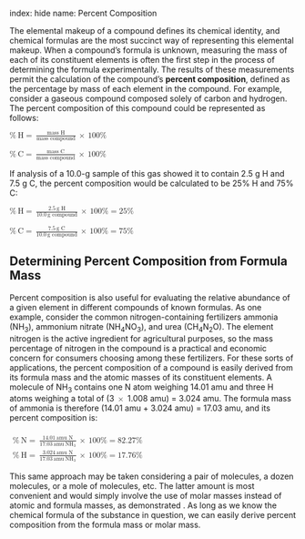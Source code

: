 index: hide
name: Percent Composition

The elemental makeup of a compound defines its chemical identity, and chemical formulas are the most succinct way of representing this elemental makeup. When a compound’s formula is unknown, measuring the mass of each of its constituent elements is often the first step in the process of determining the formula experimentally. The results of these measurements permit the calculation of the compound’s  **percent composition**, defined as the percentage by mass of each element in the compound. For example, consider a gaseous compound composed solely of carbon and hydrogen. The percent composition of this compound could be represented as follows:

<math xmlns:q="http://cnx.rice.edu/qml/1.0" xmlns:m="http://www.w3.org/1998/Math/MathML" xmlns:bib="http://bibtexml.sf.net/" xmlns:md="http://cnx.rice.edu/mdml" xmlns="http://cnx.rice.edu/cnxml"><mrow><mi>%</mi><mspace width="0.2em"/><mtext>H</mtext><mo>=</mo><mspace width="0.2em"/><mfrac><mrow><mtext>mass H</mtext></mrow><mrow><mtext>mass compound</mtext></mrow></mfrac><mspace width="0.2em"/><mo>×</mo><mspace width="0.2em"/><mn>100</mn><mi>%</mi></mrow></math>

<math xmlns:q="http://cnx.rice.edu/qml/1.0" xmlns:m="http://www.w3.org/1998/Math/MathML" xmlns:bib="http://bibtexml.sf.net/" xmlns:md="http://cnx.rice.edu/mdml" xmlns="http://cnx.rice.edu/cnxml"><mrow><mi>%</mi><mspace width="0.2em"/><mtext>C</mtext><mo>=</mo><mspace width="0.2em"/><mfrac><mrow><mtext>mass C</mtext></mrow><mrow><mtext>mass compound</mtext></mrow></mfrac><mspace width="0.2em"/><mo>×</mo><mspace width="0.2em"/><mn>100</mn><mi>%</mi></mrow></math>

If analysis of a 10.0-g sample of this gas showed it to contain 2.5 g H and 7.5 g C, the percent composition would be calculated to be 25% H and 75% C:

<math xmlns:q="http://cnx.rice.edu/qml/1.0" xmlns:m="http://www.w3.org/1998/Math/MathML" xmlns:bib="http://bibtexml.sf.net/" xmlns:md="http://cnx.rice.edu/mdml" xmlns="http://cnx.rice.edu/cnxml"><mrow><mi>%</mi><mspace width="0.2em"/><mtext>H</mtext><mo>=</mo><mspace width="0.2em"/><mfrac><mrow><mn>2.5</mn><mspace width="0.2em"/><mtext>g H</mtext></mrow><mrow><mn>10.0</mn><mspace width="0.2em"/><mtext>g compound</mtext></mrow></mfrac><mspace width="0.2em"/><mo>×</mo><mspace width="0.2em"/><mn>100</mn><mi>%</mi><mo>=</mo><mn>25</mn><mi>%</mi></mrow></math>

<math xmlns:q="http://cnx.rice.edu/qml/1.0" xmlns:m="http://www.w3.org/1998/Math/MathML" xmlns:bib="http://bibtexml.sf.net/" xmlns:md="http://cnx.rice.edu/mdml" xmlns="http://cnx.rice.edu/cnxml"><mrow><mi>%</mi><mspace width="0.2em"/><mtext>C</mtext><mo>=</mo><mspace width="0.2em"/><mfrac><mrow><mn>7.5</mn><mspace width="0.2em"/><mtext>g C</mtext></mrow><mrow><mn>10.0</mn><mspace width="0.2em"/><mtext>g compound</mtext></mrow></mfrac><mspace width="0.2em"/><mo>×</mo><mspace width="0.2em"/><mn>100</mn><mi>%</mi><mo>=</mo><mn>75</mn><mi>%</mi></mrow></math>

## Determining Percent Composition from Formula Mass

Percent composition is also useful for evaluating the relative abundance of a given element in different compounds of known formulas. As one example, consider the common nitrogen-containing fertilizers ammonia (NH<sub>3</sub>), ammonium nitrate (NH<sub>4</sub>NO<sub>3</sub>), and urea (CH<sub>4</sub>N<sub>2</sub>O). The element nitrogen is the active ingredient for agricultural purposes, so the mass percentage of nitrogen in the compound is a practical and economic concern for consumers choosing among these fertilizers. For these sorts of applications, the percent composition of a compound is easily derived from its formula mass and the atomic masses of its constituent elements. A molecule of NH<sub>3</sub> contains one N atom weighing 14.01 amu and three H atoms weighing a total of (3 <math xmlns:q="http://cnx.rice.edu/qml/1.0" xmlns:m="http://www.w3.org/1998/Math/MathML" xmlns:bib="http://bibtexml.sf.net/" xmlns:md="http://cnx.rice.edu/mdml" xmlns="http://cnx.rice.edu/cnxml"><mo>×</mo></math> 1.008 amu) = 3.024 amu. The formula mass of ammonia is therefore (14.01 amu + 3.024 amu) = 17.03 amu, and its percent composition is:

<math xmlns:q="http://cnx.rice.edu/qml/1.0" xmlns:m="http://www.w3.org/1998/Math/MathML" xmlns:bib="http://bibtexml.sf.net/" xmlns:md="http://cnx.rice.edu/mdml" xmlns="http://cnx.rice.edu/cnxml"><mtable><mtr><mtd/></mtr><mtr><mtd><mi>%</mi><mspace width="0.2em"/><mtext>N</mtext><mo>=</mo><mspace width="0.2em"/><mfrac><mrow><mn>14.01</mn><mspace width="0.2em"/><mtext>amu N</mtext></mrow><mrow><mn>17.03</mn><mspace width="0.2em"/><mtext>amu</mtext><mspace width="0.2em"/><msub><mrow><mtext>NH</mtext></mrow><mn>3</mn></msub></mrow></mfrac><mspace width="0.2em"/><mo>×</mo><mspace width="0.2em"/><mn>100</mn><mi>%</mi><mo>=</mo><mn>82.27</mn><mi>%</mi></mtd></mtr><mtr><mtd><mi>%</mi><mspace width="0.2em"/><mtext>H</mtext><mo>=</mo><mspace width="0.2em"/><mfrac><mrow><mn>3.024</mn><mspace width="0.2em"/><mtext>amu N</mtext></mrow><mrow><mn>17.03</mn><mspace width="0.2em"/><mtext>amu</mtext><mspace width="0.2em"/><msub><mrow><mtext>NH</mtext></mrow><mn>3</mn></msub></mrow></mfrac><mspace width="0.2em"/><mo>×</mo><mspace width="0.2em"/><mn>100</mn><mi>%</mi><mo>=</mo><mn>17.76</mn><mi>%</mi></mtd></mtr></mtable></math>

This same approach may be taken considering a pair of molecules, a dozen molecules, or a mole of molecules, etc. The latter amount is most convenient and would simply involve the use of molar masses instead of atomic and formula masses, as demonstrated . As long as we know the chemical formula of the substance in question, we can easily derive percent composition from the formula mass or molar mass.
